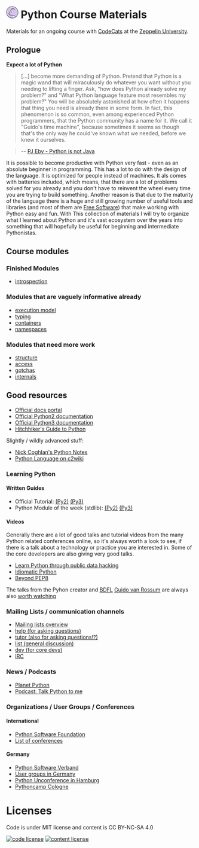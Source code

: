 # ![logo](logo.png) Python Course Materials

Materials for an ongoing course with [CodeCats](http://codecats.io/) at the [Zeppelin University](https://www.zu.de/). 

## Prologue

**Expect a lot of Python**

> [...] become more demanding of Python. Pretend that Python is a magic wand that will miraculously do whatever you want without you needing to lifting a finger. Ask, "how does Python already solve my problem?" and "What Python language feature most resembles my problem?" You will be absolutely astonished at how often it happens that thing you need is already there in some form. In fact, this phenomenon is so common, even among experienced Python programmers, that the Python community has a name for it. We call it "Guido's time machine", because sometimes it seems as though that's the only way he could've known what we needed, before we knew it ourselves.

> -- [PJ Eby - Python is not Java](http://dirtsimple.org/2004/12/python-is-not-java.html)

It is possible to become productive with Python very fast - even as an absolute beginner in programming. This has a lot to do with the design of the language. It is optimized for people instead of machines. It als comes with batteries included, which means, that there are a lot of problems solved for you already and you don't have to reinvent the wheel every time you are trying to build something. Another reason is that due to the maturity of the language there is a huge and still growing number of useful tools and libraries (and most of them are [Free Software](https://www.fsf.org/about/what-is-free-software)) that make working with Python easy and fun. With This collection of materials I will try to organize what I learned about Python and it's vast ecosystem over the years into something that will hopefully be useful for beginning and intermediate Pythonistas.

## Course modules

### Finished Modules 

* [introspection](introspection/main.md)

### Modules that are vaguely informative already

* [execution model](execution-model/main.md)
* [typing](typing/main.md)
* [containers](containers/main.md)
* [namespaces](introspection/main.md)

### Modules that need more work

* [structure](structure/main.md)
* [access](access/main.md)
* [gotchas](gotchas/main.md)
* [internals](internals/main.md)

## Good resources

* [Official docs portal](https://www.python.org/doc/)
* [Official Python2 documentation](https://docs.python.org/2/)
* [Official Python3 documentation](https://docs.python.org/3/)
* [Hitchhiker's Guide to Python](http://docs.python-guide.org/en/latest/)

Slightly / wildly advanced stuff:

* [Nick Coghlan's Python Notes](http://python-notes.curiousefficiency.org/en/latest/index.html)
* [Python Language on c2wiki](http://c2.com/cgi/wiki?PythonLanguage)

### Learning Python

#### Written Guides

* Official Tutorial: [(Py2)](https://docs.python.org/2/tutorial/) [(Py3)](https://docs.python.org/3/tutorial/)
* Python Module of the week (stdlib): [(Py2)](https://pymotw.com/2/) [(Py3)](https://pymotw.com/3/)

#### Videos

Generally there are a lot of good talks and tutorial videos from the many Python related conferences online, so it's always worth a look to see, if there is a talk about a technology or practice you are interested in. Some of the core developers are also giving very good talks.

* [Learn Python through public data hacking](https://www.youtube.com/watch?v=RrPZza_vZ3w)
* [Idiomatic Python](https://www.youtube.com/watch?v=OSGv2VnC0go)
* [Beyond PEP8](https://www.youtube.com/watch?v=wf-BqAjZb8M)
 
The talks from the Pyhon creator and [BDFL](https://de.wikipedia.org/wiki/Benevolent_Dictator_for_Life) [Guido van Rossum](https://www.python.org/~guido/) are always also [worth watching](https://www.youtube.com/watch?v=ugqu10JV7dk)

### Mailing Lists / communication channels

* [Mailing lists overview](https://mail.python.org/mailman/listinfo)
* [help (for asking questions)](https://mail.python.org/mailman/listinfo/python-help)
* [tutor (also for asking questions!?)](https://mail.python.org/mailman/listinfo/tutor)
* [list (general discussion)](https://mail.python.org/mailman/listinfo/python-list)
* [dev (for core devs)](https://mail.python.org/mailman/listinfo/python-list)
* [IRC](https://www.python.org/community/irc/)

### News / Podcasts

* [Planet Python](http://planetpython.org/)
* [Podcast: Talk Python to me](https://talkpython.fm/)

### Organizations / User Groups / Conferences

#### International

* [Python Software Foundation](https://www.python.org/psf/)
* [List of conferences](https://www.python.org/community/workshops/)

#### Germany

* [Python Software Verband](http://pysv.org)
* [User groups in Germany](http://python-verband.org/mitmachen/ug)
* [Python Unconference in Hamburg](http://www.pyunconf.de/)
* [Pythoncamp Cologne](https://barcamptools.eu/pycamp201604)

# Licenses

Code is under MIT license and content is CC BY-NC-SA 4.0

[![code license](https://upload.wikimedia.org/wikipedia/commons/thumb/0/0b/License_icon-mit-2.svg/32px-License_icon-mit-2.svg.png)](http://opensource.org/licenses/mit-license.php) [![content license](https://i.creativecommons.org/l/by-nc-sa/4.0/88x31.png)](http://creativecommons.org/licenses/by-nc-sa/4.0/)
